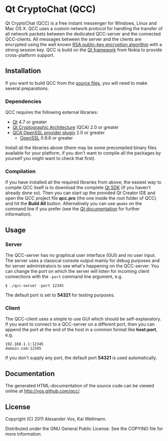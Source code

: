 # Qt CryptoChat (QCC)

Qt CryptoChat (QCC) is a free instant messenger for Windows, Linux and Mac OS X. QCC uses a custom network protocol for handling the transfer of all network packets between the dedicated QCC-server and the connected QCC-clients. All messages between the server and the clients are encrypted using the well known [RSA public-key encryption algorithm](http://en.wikipedia.org/wiki/RSA) with a strong session key.  QCC is build on the [Qt framework](http://qt.nokia.com) from Nokia to provide cross-platform support.


## Installation

If you want to build QCC from the [source files](http://github.com/vos/qcc), you will need to make several preparations.

### Dependencies

QCC requires the following external libraries:

 * [Qt](http://qt.nokia.com) 4.7 or greater
 * [Qt Cryptographic Architecture](http://delta.affinix.com/qca/) (QCA) 2.0 or greater
 * [QCA OpenSSL provider plugin](http://delta.affinix.com/qca/) 2.0 or greater
    * [OpenSSL](http://www.openssl.org) 0.9.6 or greater

Install all the libraries above (there may be some precompiled binary files available for your platform, if you don't want to compile all the packages by yourself you might want to check that first).

### Compilation

If you have installed all the required libraries from above, the easiest way to compile QCC itself is to download the complete [Qt SDK](http://qt.nokia.com/downloads) (if you haven't already done so). Then you can start up the provided Qt Creator IDE and open the QCC project file **qcc.pro** (the one inside the root folder of QCC) and hit the **Build All** button.  Alternatively you can use `qmake` on the command line if you prefer (see the [Qt documentation](http://doc.qt.nokia.com/latest/qmake-manual.html) for further information).


## Usage

### Server

The QCC-server has no graphical user interface (GUI) and no user input. The server uses a classical console output mainly for debug purposes and for server administrators to see what's happening on the QCC-server.  You can change the port on which the server will listen for incoming client connections with the `-port` command line argument, e.g.

    $ ./qcc-server -port 12345

The default port is set to **54321** for testing purposes.

### Client

The QCC-client uses a simple to use GUI which should be self-explanatory.  If you want to connect to a QCC-server on a different port, then you can append the port at the end of the host in a common format like **host:port**, e.g.

    192.168.1.1:12345
    domain.com:12345

If you don't supply any port, the default port **54321** is used automatically.


## Documentation

The generated HTML-documentation of the source code can be viewed online at http://vos.github.com/qcc/.


## License

Copyright (C) 2011 Alexander Vos, Kai Wellmann.

Distributed under the GNU General Public License.  See
the COPYING file for more information.
